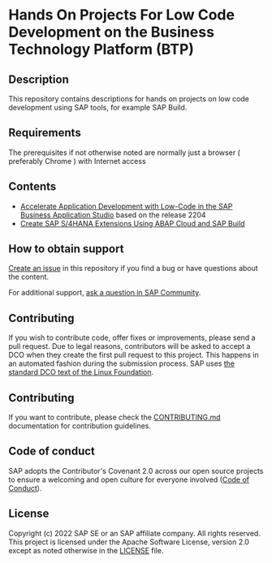 # Hands On Projects For Low Code Development on the Business Technology Platform (BTP)
<!-- Please include descriptive title -->

<!--- Register repository https://api.reuse.software/register, then add REUSE badge:
[![REUSE status](https://api.reuse.software/badge/github.com/SAP-samples/REPO-NAME)](https://api.reuse.software/info/github.com/SAP-samples/REPO-NAME)
-->

## Description

This repository contains descriptions for hands on projects on low code development using SAP tools, for example SAP Build.

## Requirements

The prerequisites if not otherwise noted are normally just a browser ( preferably Chrome ) with Internet access

## Contents

- [Accelerate Application Development with Low-Code in the SAP Business Application Studio](https://github.com/SAP-samples/low-code-applications/tree/bas_capex_2204) based on the release 2204
- [Create SAP S/4HANA Extensions Using ABAP Cloud and SAP Build](https://github.com/SAP-samples/low-code-applications/tree/abao_build_2305)

## How to obtain support
[Create an issue](https://github.com/SAP-samples/low-code-applications/issues) in this repository if you find a bug or have questions about the content.
 
For additional support, [ask a question in SAP Community](https://answers.sap.com/questions/ask.html).

## Contributing
If you wish to contribute code, offer fixes or improvements, please send a pull request. Due to legal reasons, contributors will be asked to accept a DCO when they create the first pull request to this project. This happens in an automated fashion during the submission process. SAP uses [the standard DCO text of the Linux Foundation](https://developercertificate.org/).

## Contributing
If you want to contribute, please check the [CONTRIBUTING.md](CONTRIBUTING.md) documentation for contribution guidelines.

## Code of conduct

SAP adopts the Contributor's Covenant 2.0 across our open source projects to ensure a welcoming and open culture for everyone involved ([Code of Conduct](CODE_OF_CONDUCT.md)).

## License
Copyright (c) 2022 SAP SE or an SAP affiliate company. All rights reserved. This project is licensed under the Apache Software License, version 2.0 except as noted otherwise in the [LICENSE](LICENSE) file.
